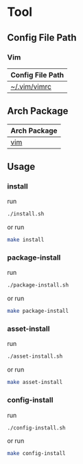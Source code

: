
# Tool


## Config File Path


### Vim

| Config File Path |
| --- |
| [~/.vim/vimrc](./asset/overlay/etc/skel/.vim/vimrc) |


## Arch Package

| Arch Package |
| --- |
| [vim](https://archlinux.org/packages/extra/x86_64/vim/) |




## Usage


### install

run

``` sh
./install.sh
```

or run

``` sh
make install
```


### package-install

run

``` sh
./package-install.sh
```

or run

``` sh
make package-install
```


### asset-install

run

``` sh
./asset-install.sh
```

or run

``` sh
make asset-install
```


### config-install

run

``` sh
./config-install.sh
```

or run

``` sh
make config-install
```
